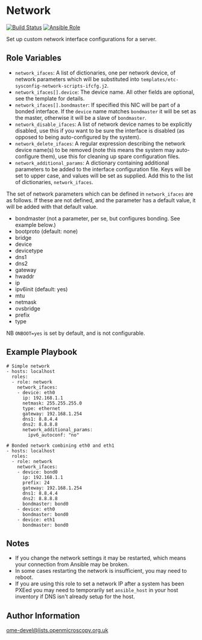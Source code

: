 Network
=======

[![Build Status](https://travis-ci.org/openmicroscopy/ansible-role-network.svg)](https://travis-ci.org/openmicroscopy/ansible-role-network)
[![Ansible Role](https://img.shields.io/ansible/role/22499.svg)](https://galaxy.ansible.com/openmicroscopy/network/)

Set up custom network interface configurations for a server.


Role Variables
--------------

- `network_ifaces`: A list of dictionaries, one per network device, of network parameters which will be substituted into `templates/etc-sysconfig-network-scripts-ifcfg.j2`.
- `network_ifaces[].device`: The device name. All other fields are optional, see the template for details.
- `network_ifaces[].bondmaster`: If specified this NIC will be part of a bonded interface. If the `device` name matches `bondmaster` it will be set as the master, otherwise it will be a slave of `bondmaster`.
- `network_disable_ifaces`: A list of network device names to be explicitly disabled, use this if you want to be sure the interface is disabled (as opposed to being auto-configured by the system).
- `network_delete_ifaces`: A regular expression describing the network device name(s) to be removed (note this means the system may auto-configure them), use this for cleaning up spare configuration files.
- `network_additional_params`: A dictionary containing additional parameters to be added to the interface configuration file. Keys will be set to upper case, and values will be set as supplied. Add this to the list of dictionaries, `network_ifaces`.

The set of network parameters which can be defined in `network_ifaces` are as follows. If these are not defined, and the parameter has a default value, it will be added with that default value.
- bondmaster (not a parameter, per se, but configures bonding. See example below.)
- bootproto (default: none)
- bridge
- device
- devicetype
- dns1
- dns2
- gateway
- hwaddr
- ip
- ipv6init (default: yes)
- mtu
- netmask
- ovsbridge
- prefix
- type

NB `ONBOOT=yes` is set by default, and is not configurable.
 
Example Playbook
----------------

    # Simple network
    - hosts: localhost
      roles:
      - role: network
        network_ifaces:
        - device: eth0
          ip: 192.168.1.1
          netmask: 255.255.255.0
          type: ethernet
          gateway: 192.168.1.254
          dns1: 8.8.4.4
          dns2: 8.8.8.8
          network_additional_params:
            ipv6_autoconf: "no"

    # Bonded network combining eth0 and eth1
    - hosts: localhost
      roles:
      - role: network
        network_ifaces:
        - device: bond0
          ip: 192.168.1.1
          prefix: 24
          gateway: 192.168.1.254
          dns1: 8.8.4.4
          dns2: 8.8.8.8
          bondmaster: bond0
        - device: eth0
          bondmaster: bond0
        - device: eth1
          bondmaster: bond0


Notes
-----

- If you change the network settings it may be restarted, which means your connection from Ansible may be broken.
- In some cases restarting the network is insufficient, you may need to reboot.
- If you are using this role to set a network IP after a system has been PXEed you may need to temporarily set `ansible_host` in your host inventory if DNS isn't already setup for the host.


Author Information
------------------

ome-devel@lists.openmicroscopy.org.uk
